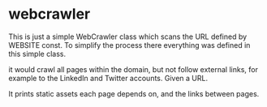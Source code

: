 # webcrawler

This is just a simple WebCrawler class which scans the URL defined by WEBSITE const.
To simplify the process there everything was defined in this simple class. 


it would crawl all pages within the domain, but not follow external links, for example to the LinkedIn and Twitter accounts. Given a URL.

It prints static assets each page depends on, and the links between pages.
